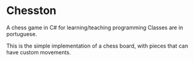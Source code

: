 # Chesston
A chess game in C# for learning/teaching programming
Classes are in portuguese. 

This is the simple implementation of a chess board, with pieces that can have custom movements.
